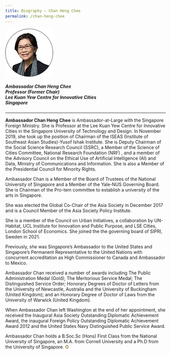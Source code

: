 ```yaml
---
title: Biography — Chan Heng Chee
permalink: /chan-heng-chee
---
```


<div style="width:150px"><img src="/images/jury/chan-heng-chee.png" alt="Chan Heng Chee" /></div>

##### **Ambassador Chan Heng Chee** <br> Professor (Former Chair) <br> Lee Kuan Yew Centre for Innovative Cities <br> Singapore

---

**Ambassador Chan Heng Chee** is Ambassador-at-Large with the Singapore Foreign Ministry. She is Professor at the Lee Kuan Yew Centre for Innovative Cities in the Singapore University of Technology and Design. In November 2019, she took up the position of Chairman of the ISEAS (Institute of Southeast Asian Studies)-Yusof Ishak Institute. She is Deputy Chairman of the Social Science Research Council (SSRC), a Member of the Science of Cities Committee, National Research Foundation (NRF) , and a member of the Advisory Council on the Ethical Use of Artificial Intelligence (AI) and Data, Ministry of Communications and Information. She is also a Member of the Presidential Council for Minority Rights. 

Ambassador Chan is a Member of the Board of Trustees of the National University of Singapore and a Member of the Yale-NUS Governing Board. She is Chairman of the Pro-tem committee to establish a university of the arts in Singapore. 

She was elected the Global Co-Chair of the Asia Society in December 2017 and is a Council Member of the Asia Society Policy Institute. 

She is a member of the Council on Urban Initiatives, a collaboration by UN-Habitat, UCL Institute for Innovation and Public Purpose, and LSE Cities, London School of Economics. She joined the the governing board of SIPRI, Sweden in 2021. 

Previously, she was Singapore’s Ambassador to the United States and Singapore’s Permanent Representative to the United Nations with concurrent accreditation as High Commissioner to Canada and Ambassador to Mexico. 

Ambassador Chan received a number of awards including The Public Administration Medal (Gold); The Meritorious Service Medal; The Distinguished Service Order; Honorary Degrees of Doctor of Letters from the University of Newcastle, Australia and the University of Buckingham (United Kingdom); and an Honorary Degree of Doctor of Laws from the University of Warwick (United Kingdom). 

When Ambassador Chan left Washington at the end of her appointment, she received the Inaugural Asia Society Outstanding Diplomatic Achievement Award, the inaugural Foreign Policy Outstanding Diplomatic Achievement Award 2012 and the United States Navy Distinguished Public Service Award. 

Ambassador Chan holds a B.Soc.Sc (Hons) First Class from the National University of Singapore, an M.A. from Cornell University and a Ph.D from the University of Singapore. **<font color="#967942">O</font>**
